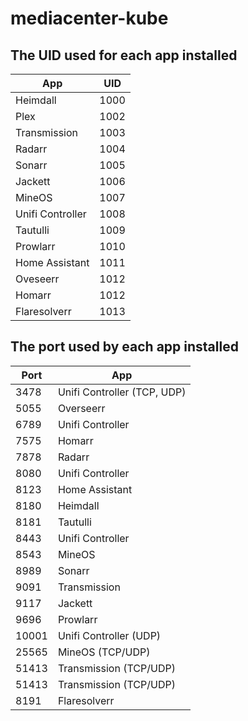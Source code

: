 # mediacenter-kube

## The UID used for each app installed

| App              | UID  |
| ---------------- | ---- |
| Heimdall         | 1000 |
| Plex             | 1002 |
| Transmission     | 1003 |
| Radarr           | 1004 |
| Sonarr           | 1005 |
| Jackett          | 1006 |
| MineOS           | 1007 |
| Unifi Controller | 1008 |
| Tautulli         | 1009 |
| Prowlarr         | 1010 |
| Home Assistant   | 1011 |
| Oveseerr         | 1012 |
| Homarr           | 1012 |
| Flaresolverr     | 1013 |

## The port used by each app installed

| Port  | App                         |
| ----- | --------------------------- |
| 3478  | Unifi Controller (TCP, UDP) |
| 5055  | Overseerr                   |
| 6789  | Unifi Controller            |
| 7575  | Homarr                      |
| 7878  | Radarr                      |
| 8080  | Unifi Controller            |
| 8123  | Home Assistant              |
| 8180  | Heimdall                    |
| 8181  | Tautulli                    |
| 8443  | Unifi Controller            |
| 8543  | MineOS                      |
| 8989  | Sonarr                      |
| 9091  | Transmission                |
| 9117  | Jackett                     |
| 9696  | Prowlarr                    |
| 10001 | Unifi Controller (UDP)      |
| 25565 | MineOS (TCP/UDP)            |
| 51413 | Transmission (TCP/UDP)      |
| 51413 | Transmission (TCP/UDP)      |
| 8191  | Flaresolverr                |
